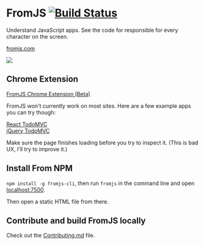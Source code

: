 # FromJS [![Build Status](https://travis-ci.org/mattzeunert/FromJS.svg?branch=master)](https://travis-ci.org/mattzeunert/FromJS)

Understand JavaScript apps. See the code for responsible for every character on the screen.

[fromjs.com](http://www.fromjs.com/)

![](https://cloud.githubusercontent.com/assets/1303660/17478187/e9b9b2bc-5d61-11e6-8645-b89574767bf4.png)

## Chrome Extension

[FromJS Chrome Extension (Beta)](https://chrome.google.com/webstore/detail/fromjs/hjkhdaoomfphjmffaklelpmkllfbjjfd)

FromJS won't currently work on most sites. Here are a few example apps you can try though:

[React TodoMVC](http://todomvc.com/examples/react/#/)  
[jQuery TodoMVC](http://todomvc.com/examples/jquery/#/all)

Make sure the page finishes loading before you try to inspect it. (This is bad UX, I'll try to improve it.)

## Install From NPM

`npm install -g fromjs-cli`, then run `fromjs` in the command line and open [localhost:7500](http://localhost:7500/).

Then open a static HTML file from there.

## Contribute and build FromJS locally

Check out the [Contributing.md](https://github.com/mattzeunert/FromJS/blob/master/CONTRIBUTING.md) file.
